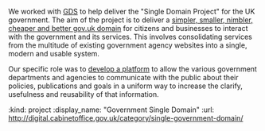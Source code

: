 We worked with [GDS][] to help deliver the "Single Domain Project" for the UK government. The aim of the project is to deliver a [simpler, smaller, nimbler, cheaper and better gov.uk domain][mlf] for citizens and businesses to interact with the government and its services. This involves consolidating services from the multitude of existing government agency websites into a single, modern and usable system.

Our specific role was to [develop a platform][corp] to allow the various government departments and agencies to communicate with the public about their policies, publications and goals in a uniform way to increase the clarify, usefulness and reusability of that information.

[GDS]: http://digital.cabinetoffice.gov.uk/
[mlf]: http://digital.cabinetoffice.gov.uk/2011/04/28/jfdi-gov-uk/
[corp]: http://digital.cabinetoffice.gov.uk/2011/10/27/the-vision-for-government-corporate-websites-in-the-single-domain-with-product-wireframes/

:kind: project
:display_name: "Government Single Domain"
:url: http://digital.cabinetoffice.gov.uk/category/single-government-domain/
